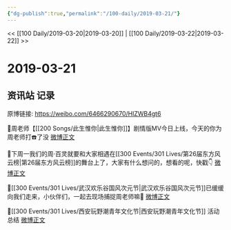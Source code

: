 ```yaml
---
{"dg-publish":true,"permalink":"/100-daily/2019-03-21/"}
---
```



<< [[100 Daily/2019-03-20\|2019-03-20]] | [[100 Daily/2019-03-22\|2019-03-22]] >>

# 2019-03-21

## 资讯站 记录

原博链接: https://weibo.com/6466290670/HlZWB4gt6

📢周老师【[[200 Songs/此生惟你\|此生惟你]]】剧情版MV今日上线，今天的你为周老师打☎️了没
[微博正文](https://m.weibo.cn/6466290670/4352230318943516)

📢下周一我们的周·百灵就要和大家相遇在[[300 Events/301 Lives/第26届东方风云榜\|第26届东方风云榜]]的舞台上了，大家有什么想问的，想看的呢，快戳👇
[微博正文](https://m.weibo.cn/6466290670/4352403790673301)

📢[[300 Events/301 Lives/武汉欢乐谷国风次元节\|武汉欢乐谷国风次元节]]已缓缓向我们走来，小伙伴们，一起去现场捕捉周老师嘛🐰
[微博正文](https://m.weibo.cn/6466290670/4352198622734434)

📢[[300 Events/301 Lives/西安玩野潮青年文化节\|西安玩野潮青年文化节]] 活动总结 [微博正文](https://m.weibo.cn/6466290670/4352411110176727)
